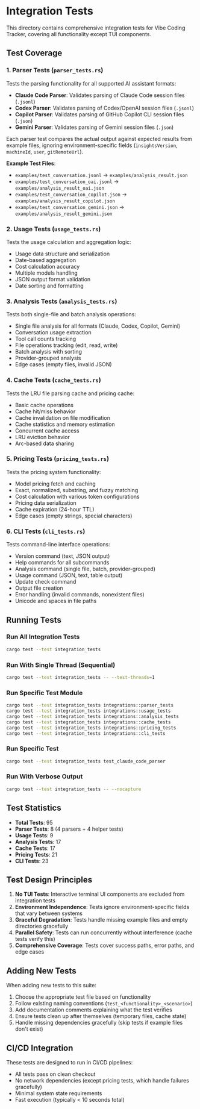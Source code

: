 # Integration Tests

This directory contains comprehensive integration tests for Vibe Coding Tracker, covering all functionality except TUI components.

## Test Coverage

### 1. Parser Tests (`parser_tests.rs`)

Tests the parsing functionality for all supported AI assistant formats:

- **Claude Code Parser**: Validates parsing of Claude Code session files (`.jsonl`)
- **Codex Parser**: Validates parsing of Codex/OpenAI session files (`.jsonl`)
- **Copilot Parser**: Validates parsing of GitHub Copilot CLI session files (`.json`)
- **Gemini Parser**: Validates parsing of Gemini session files (`.json`)

Each parser test compares the actual output against expected results from example files, ignoring environment-specific fields (`insightsVersion`, `machineId`, `user`, `gitRemoteUrl`).

**Example Test Files**:

- `examples/test_conversation.jsonl` → `examples/analysis_result.json`
- `examples/test_conversation_oai.jsonl` → `examples/analysis_result_oai.json`
- `examples/test_conversation_copilot.json` → `examples/analysis_result_copilot.json`
- `examples/test_conversation_gemini.json` → `examples/analysis_result_gemini.json`

### 2. Usage Tests (`usage_tests.rs`)

Tests the usage calculation and aggregation logic:

- Usage data structure and serialization
- Date-based aggregation
- Cost calculation accuracy
- Multiple models handling
- JSON output format validation
- Date sorting and formatting

### 3. Analysis Tests (`analysis_tests.rs`)

Tests both single-file and batch analysis operations:

- Single file analysis for all formats (Claude, Codex, Copilot, Gemini)
- Conversation usage extraction
- Tool call counts tracking
- File operations tracking (edit, read, write)
- Batch analysis with sorting
- Provider-grouped analysis
- Edge cases (empty files, invalid JSON)

### 4. Cache Tests (`cache_tests.rs`)

Tests the LRU file parsing cache and pricing cache:

- Basic cache operations
- Cache hit/miss behavior
- Cache invalidation on file modification
- Cache statistics and memory estimation
- Concurrent cache access
- LRU eviction behavior
- Arc-based data sharing

### 5. Pricing Tests (`pricing_tests.rs`)

Tests the pricing system functionality:

- Model pricing fetch and caching
- Exact, normalized, substring, and fuzzy matching
- Cost calculation with various token configurations
- Pricing data serialization
- Cache expiration (24-hour TTL)
- Edge cases (empty strings, special characters)

### 6. CLI Tests (`cli_tests.rs`)

Tests command-line interface operations:

- Version command (text, JSON output)
- Help commands for all subcommands
- Analysis command (single file, batch, provider-grouped)
- Usage command (JSON, text, table output)
- Update check command
- Output file creation
- Error handling (invalid commands, nonexistent files)
- Unicode and spaces in file paths

## Running Tests

### Run All Integration Tests

```bash
cargo test --test integration_tests
```

### Run With Single Thread (Sequential)

```bash
cargo test --test integration_tests -- --test-threads=1
```

### Run Specific Test Module

```bash
cargo test --test integration_tests integrations::parser_tests
cargo test --test integration_tests integrations::usage_tests
cargo test --test integration_tests integrations::analysis_tests
cargo test --test integration_tests integrations::cache_tests
cargo test --test integration_tests integrations::pricing_tests
cargo test --test integration_tests integrations::cli_tests
```

### Run Specific Test

```bash
cargo test --test integration_tests test_claude_code_parser
```

### Run With Verbose Output

```bash
cargo test --test integration_tests -- --nocapture
```

## Test Statistics

- **Total Tests**: 95
- **Parser Tests**: 8 (4 parsers + 4 helper tests)
- **Usage Tests**: 9
- **Analysis Tests**: 17
- **Cache Tests**: 17
- **Pricing Tests**: 21
- **CLI Tests**: 23

## Test Design Principles

1. **No TUI Tests**: Interactive terminal UI components are excluded from integration tests
2. **Environment Independence**: Tests ignore environment-specific fields that vary between systems
3. **Graceful Degradation**: Tests handle missing example files and empty directories gracefully
4. **Parallel Safety**: Tests can run concurrently without interference (cache tests verify this)
5. **Comprehensive Coverage**: Tests cover success paths, error paths, and edge cases

## Adding New Tests

When adding new tests to this suite:

1. Choose the appropriate test file based on functionality
2. Follow existing naming conventions (`test_<functionality>_<scenario>`)
3. Add documentation comments explaining what the test verifies
4. Ensure tests clean up after themselves (temporary files, cache state)
5. Handle missing dependencies gracefully (skip tests if example files don't exist)

## CI/CD Integration

These tests are designed to run in CI/CD pipelines:

- All tests pass on clean checkout
- No network dependencies (except pricing tests, which handle failures gracefully)
- Minimal system state requirements
- Fast execution (typically < 10 seconds total)
